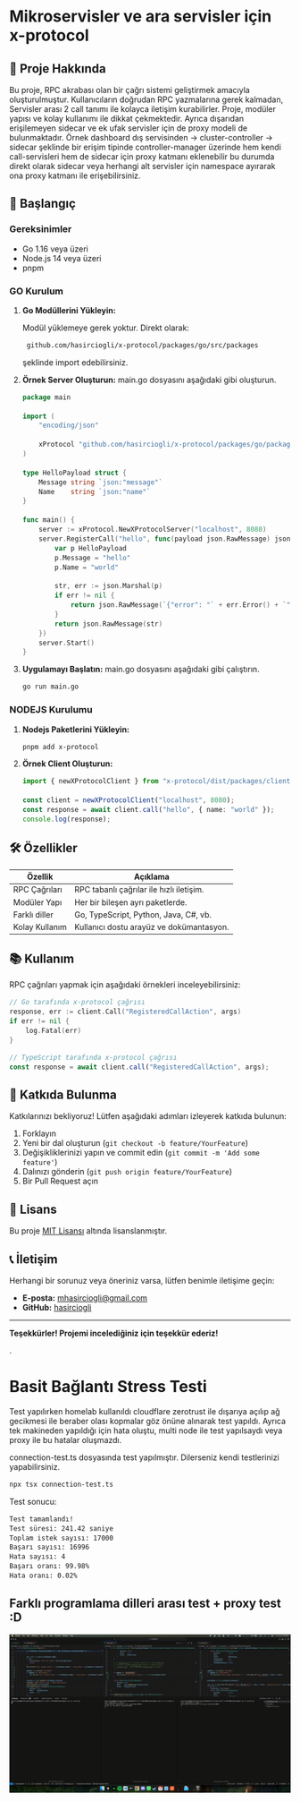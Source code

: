 # Mikroservisler ve ara servisler için x-protocol

## 📖 Proje Hakkında

Bu proje, RPC akrabası olan bir çağrı sistemi geliştirmek amacıyla oluşturulmuştur. Kullanıcıların doğrudan RPC yazmalarına gerek kalmadan, Servisler arası 2 call tanımı ile kolayca iletişim kurabilirler. Proje, modüler yapısı ve kolay kullanımı ile dikkat çekmektedir. Ayrıca dışarıdan erişilemeyen sidecar ve ek ufak servisler için de proxy modeli de bulunmaktadır. Örnek dashboard dış servisinden -> cluster-controller -> sidecar şeklinde bir erişim tipinde controller-manager üzerinde hem kendi call-servisleri hem de sidecar için proxy katmanı eklenebilir bu durumda direkt olarak sidecar veya herhangi alt servisler için namespace ayırarak ona proxy katmanı ile erişebilirsiniz.

## 🚀 Başlangıç

### Gereksinimler

- Go 1.16 veya üzeri
- Node.js 14 veya üzeri
- pnpm

### GO Kurulum

1. **Go Modüllerini Yükleyin:**

   Modül yüklemeye gerek yoktur. Direkt olarak:

   ```txt
    github.com/hasirciogli/x-protocol/packages/go/src/packages
   ```

   şeklinde import edebilirsiniz.

2. **Örnek Server Oluşturun:**
   main.go dosyasını aşağıdaki gibi oluşturun.

   ```GO
   package main

   import (
       "encoding/json"

       xProtocol "github.com/hasirciogli/x-protocol/packages/go/packages"
   )

   type HelloPayload struct {
       Message string `json:"message"`
       Name    string `json:"name"`
   }

   func main() {
       server := xProtocol.NewXProtocolServer("localhost", 8080)
       server.RegisterCall("hello", func(payload json.RawMessage) json.RawMessage {
           var p HelloPayload
           p.Message = "hello"
           p.Name = "world"

           str, err := json.Marshal(p)
           if err != nil {
               return json.RawMessage(`{"error": "` + err.Error() + `"}`)
           }
           return json.RawMessage(str)
       })
       server.Start()
   }
   ```

3. **Uygulamayı Başlatın:**
   main.go dosyasını aşağıdaki gibi çalıştırın.
   ```bash
   go run main.go
   ```

### NODEJS Kurulumu

1. **Nodejs Paketlerini Yükleyin:**

   ```bash
   pnpm add x-protocol
   ```

2. **Örnek Client Oluşturun:**

   ```typescript
   import { newXProtocolClient } from "x-protocol/dist/packages/client";

   const client = newXProtocolClient("localhost", 8080);
   const response = await client.call("hello", { name: "world" });
   console.log(response);
   ```

## 🛠️ Özellikler

| Özellik        | Açıklama                                 |
| -------------- | ---------------------------------------- |
| RPC Çağrıları  | RPC tabanlı çağrılar ile hızlı iletişim. |
| Modüler Yapı   | Her bir bileşen ayrı paketlerde.         |
| Farklı diller  | Go, TypeScript, Python, Java, C#, vb.    |
| Kolay Kullanım | Kullanıcı dostu arayüz ve dokümantasyon. |

## 📚 Kullanım

RPC çağrıları yapmak için aşağıdaki örnekleri inceleyebilirsiniz:

```go
// Go tarafında x-protocol çağrısı
response, err := client.Call("RegisteredCallAction", args)
if err != nil {
    log.Fatal(err)
}
```

```typescript
// TypeScript tarafında x-protocol çağrısı
const response = await client.call("RegisteredCallAction", args);
```

## 🎨 Katkıda Bulunma

Katkılarınızı bekliyoruz! Lütfen aşağıdaki adımları izleyerek katkıda bulunun:

1. Forklayın
2. Yeni bir dal oluşturun (`git checkout -b feature/YourFeature`)
3. Değişikliklerinizi yapın ve commit edin (`git commit -m 'Add some feature'`)
4. Dalınızı gönderin (`git push origin feature/YourFeature`)
5. Bir Pull Request açın

## 📄 Lisans

Bu proje [MIT Lisansı](LICENSE) altında lisanslanmıştır.

## 📞 İletişim

Herhangi bir sorunuz veya öneriniz varsa, lütfen benimle iletişime geçin:

- **E-posta:** mhasirciogli@gmail.com
- **GitHub:** [hasirciogli](https://github.com/hasirciogli)

---

**Teşekkürler! Projemi incelediğiniz için teşekkür ederiz!**

.

# Basit Bağlantı Stress Testi

Test yapılırken homelab kullanıldı cloudflare zerotrust ile dışarıya açılıp ağ gecikmesi ile beraber olası kopmalar göz önüne alınarak test yapıldı. Ayrıca tek makineden yapıldığı için hata oluştu, multi node ile test yapılsaydı veya proxy ile bu hatalar oluşmazdı.

connection-test.ts dosyasında test yapılmıştır. Dilerseniz kendi testlerinizi yapabilirsiniz.

```bash
npx tsx connection-test.ts
```

Test sonucu:

```bash
Test tamamlandı!
Test süresi: 241.42 saniye
Toplam istek sayısı: 17000
Başarı sayısı: 16996
Hata sayısı: 4
Başarı oranı: 99.98%
Hata oranı: 0.02%
```

## Farklı programlama dilleri arası test + proxy test :D

![x-protocol-multi-language-test](assets/images/x-protocol-multi-language-test.gif)
